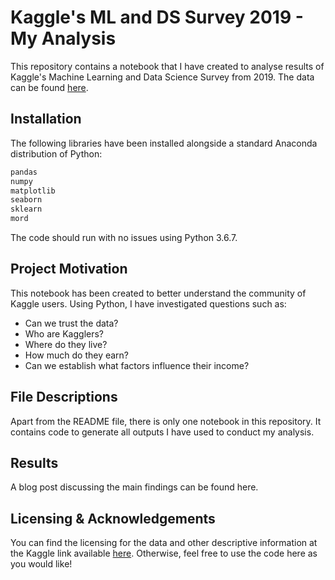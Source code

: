 # Kaggle's ML and DS Survey 2019 - My Analysis

This repository contains a notebook that I have created to analyse results of Kaggle's Machine Learning and Data Science Survey from 2019. The data can be found [here](https://www.kaggle.com/c/kaggle-survey-2019).

## Installation

The following libraries have been installed alongside a standard Anaconda distribution of Python:

```bash
pandas
numpy
matplotlib
seaborn
sklearn
mord
```

The code should run with no issues using Python 3.6.7.

## Project Motivation

This notebook has been created to better understand the community of Kaggle users. Using Python, I have investigated questions such as:
* Can we trust the data?
* Who are Kagglers?
* Where do they live?
* How much do they earn?
* Can we establish what factors influence their income?

## File Descriptions
Apart from the README file, there is only one notebook in this repository. It contains code to generate all outputs I have used to conduct my analysis.

## Results
A blog post discussing the main findings can be found here.

## Licensing & Acknowledgements
You can find the licensing for the data and other descriptive information at the Kaggle link available [here](https://www.kaggle.com/c/kaggle-survey-2019). Otherwise, feel free to use the code here as you would like!
